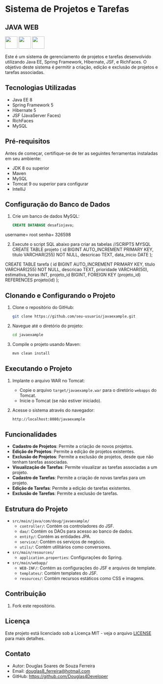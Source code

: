 # Sistema de Projetos e Tarefas

## JAVA WEB 

<img loading="lazy" src="https://cdn.jsdelivr.net/gh/devicons/devicon/icons/java/java-original.svg" width="40" height="40"/> <img loading="lazy" src="https://pbs.twimg.com/profile_images/914842431748739072/66NFe2g3_400x400.jpg" width="40" height="40"/> <img loading="lazy" src="https://raw.githubusercontent.com/richfaces/docs/4.3.1.20130305-Final/Component_Reference/src/main/docbook/en-US/images/rf_logo.png" width="40" height="40"/>

Este é um sistema de gerenciamento de projetos e tarefas desenvolvido utilizando Java EE, Spring Framework, Hibernate, JSF, e RichFaces. 
O objetivo deste sistema é permitir a criação, edição e exclusão de projetos e tarefas associadas.

## Tecnologias Utilizadas

- Java EE 8 
- Spring Framework 5
- Hibernate 5
- JSF (JavaServer Faces)
- RichFaces
- MySQL

## Pré-requisitos

Antes de começar, certifique-se de ter as seguintes ferramentas instaladas em seu ambiente:

- JDK 8 ou superior
- Maven
- MySQL
- Tomcat 9 ou superior para configurar
- IntelliJ

## Configuração do Banco de Dados

1. Crie um banco de dados MySQL:
   ```sql
   CREATE DATABASE desafiojava;
   
username= root
senha= 326598

2. Execute o script SQL abaixo para criar as tabelas 
//SCRIPTS MYSQL
CREATE TABLE projeto (
    id BIGINT AUTO_INCREMENT PRIMARY KEY,
    titulo VARCHAR(255) NOT NULL,
    descricao TEXT,
    data_inicio DATE
);

CREATE TABLE tarefa (
    id BIGINT AUTO_INCREMENT PRIMARY KEY,
    titulo VARCHAR(255) NOT NULL,
    descricao TEXT,
    prioridade VARCHAR(50),
    estimativa_horas INT,
    projeto_id BIGINT,
    FOREIGN KEY (projeto_id) REFERENCES projeto(id)
);


## Clonando e Configurando o Projeto

1. Clone o repositório do GitHub:
    ```sh
    git clone https://github.com/seu-usuario/javaexample.git
    ```

2. Navegue até o diretório do projeto:
    ```sh
    cd javaexample
    ```

3. Compile o projeto usando Maven:
    ```sh
    mvn clean install
    ```

## Executando o Projeto

1. Implante o arquivo WAR no Tomcat:
    - Copie o arquivo `target/javaexample.war` para o diretório `webapps` do Tomcat.
    - Inicie o Tomcat (se não estiver iniciado).

2. Acesse o sistema através do navegador:
    ```sh
    http://localhost:8080/javaexample
    ```

## Funcionalidades

- **Cadastro de Projetos**: Permite a criação de novos projetos.
- **Edição de Projetos**: Permite a edição de projetos existentes.
- **Exclusão de Projetos**: Permite a exclusão de projetos, desde que não tenham tarefas associadas.
- **Visualização de Tarefas**: Permite visualizar as tarefas associadas a um projeto.
- **Cadastro de Tarefas**: Permite a criação de novas tarefas para um projeto.
- **Edição de Tarefas**: Permite a edição de tarefas existentes.
- **Exclusão de Tarefas**: Permite a exclusão de tarefas.

## Estrutura do Projeto

- `src/main/java/com/doug/javaexample/`
  - `controller/`: Contém os controladores do JSF.
  - `dao/`: Contém os DAOs para acesso ao banco de dados.
  - `entity/`: Contém as entidades JPA.
  - `service/`: Contém os serviços de negócio.
  - `utils/`: Contém utilitários como conversores.
- `src/main/resources/`
  - `application.properties`: Configurações do Spring.
- `src/main/webapp/`
  - `WEB-INF/`: Contém as configurações do JSF e arquivos de template.
  - `templates/`: Contém templates do JSF.
  - `resources/`: Contém recursos estáticos como CSS e imagens.

## Contribuição

1. Fork este repositório.


## Licença

Este projeto está licenciado sob a Licença MIT - veja o arquivo [LICENSE](LICENSE) para mais detalhes.

## Contato

- Autor: Douglas Soares de Souza Ferreira
- Email: douglas8_ferreira@hotmail.com
- GitHub: https://github.com/Douglas4Developer

